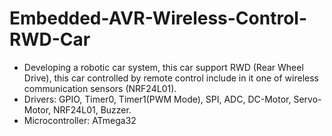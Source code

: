 # Embedded-AVR-Wireless-Control-RWD-Car
- Developing a robotic car system, this car support RWD (Rear Wheel Drive), this car controlled by remote control include in it one of wireless communication sensors (NRF24L01).
- Drivers: GPIO, Timer0, Timer1(PWM Mode), SPI, ADC, DC-Motor, Servo-Motor, NRF24L01, Buzzer.
- Microcontroller: ATmega32
